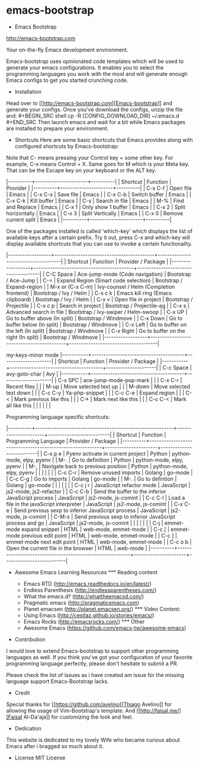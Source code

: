 # emacs-bootstrap
* Emacs Bootstrap

http://emacs-bootstrap.com

Your on-the-fly Emacs development environment.

Emacs-bootstrap uses opinionated code templates which will be used to generate your emacs configurations.
It enables you to select the programming languages you work with the most and will generate enough Emacs configs
to get you started crunching code.


* Installation

Head over to [[http://emacs-bootstrap.com][Emacs-bootstrap]] and generate your configs.
Once you've download the configs, unzip the file and:
#+BEGIN_SRC shell
cp -R [CONFIG_DOWNLOAD_DIR] ~/.emacs.d
#+END_SRC
Then launch emacs and wait for a bit while Emacs packages are installed to prepare your environment.

* Shortcuts
Here are some basic shortcuts that Emacs provides along with configured shortcuts by Emacs-bootstrap:

Note that C- means pressing your Control key + some other key. For example, C-x means Control + X.
Same goes for M which is your Meta key. That can be the Escape key on your keyboard or the ALT key.

|----------+----------------------+----------|
| Shortcut | Function             | Provider |
|----------+----------------------+----------|
| C-x C-f  | Open file            | Emacs    |
| C-x C-s  | Save file            | Emacs    |
| C-x C-b  | Switch buffer        | Emacs    |
| C-x C-k  | Kill buffer          | Emacs    |
| C-s      | Search in file       | Emacs    |
| M-%      | Find and Replace     | Emacs    |
| C-x 1    | Only show 1 buffer   | Emacs    |
| C-x 2    | Split horizontally   | Emacs    |
| C-x 3    | Split Vertically     | Emacs    |
| C-x 0    | Remove current split | Emacs    |
|----------+----------------------+----------|

One of the packages installed is called 'which-key' which displays the list of available keys after a certain prefix.
Try it out, press C-x and which-key will display available shortcuts that you can use to invoke a certain functionality.

|------------------+------------------------------------------+-------------------------------------|
| Shortcut         | Function                                 | Provider / Package                  |
|------------------+------------------------------------------+-------------------------------------|
| C-C Space        | Ace-jump-mode (Code navigation)          | Bootstrap / Ace-Jump                |
| C-=              | Expand Region (Smart code selection)     | Bootstrap / Expand-region           |
| M-x or (C-x C-m) | Ivy-counsel / Helm (Completion frontend) | Bootstrap / Ivy / Helm              |
| C-x c k          | Emacs kill ring (Emacs clipboard)        | Bootstrap / Ivy / Helm              |
| C-x v            | Open file in project                     | Bootstrap / Projectile              |
| C-x c p          | Search in project                        | Bootstrap / Projectile-ag           |
| C-x s            | Advanced search in file                  | Bootstrap / Ivy-swiper / Helm-swoop |
| C-x UP           | Go to buffer above (In split)            | Bootstrap / Windmove                |
| C-x Down         | Go to buffer below (In split)            | Bootstrap / Windmove                |
| C-x Left         | Go to buffer on the left (In split)      | Bootstrap / Windmove                |
| C-x Right        | Go to buffer on the right (In split)     | Bootstrap / Windmove                |
|------------------+------------------------------------------+-------------------------------------|

my-keys-minor mode
|-----------+---------------------------------------+---------------------|
| Shortcut  | Function                              | Provider / Package  |
|-----------+---------------------------------------+---------------------|
| C-c Space | avy-goto-char			 | Avy		 |
|-----------+---------------------------------------+---------------------|
| C-x SPC   | ace-jump-mode-pop-mark                |                     |
| C-x C-r   | Recent files                          |                     |
| M-up      | Move selected text up                 |                     |
| M-down    | Move selected text down               |                     |
| C-c C-y   | Ya-php-snippet                        |                     |
| C-c C-e   | Expand region                         |                     |
| C-<       | Mark previous like this               |                     |
| C->       | Mark next like this                   |                     |
| C-c C-<   | Mark all like this                    |                     |
|           |                                       |                     |


Programming language specific shortcuts:

|----------+----------------------------------------------------------+----------------------+--------------------------|
| Shortcut | Function                                                 | Programming Language | Provider / Package       |
|----------+----------------------------------------------------------+----------------------+--------------------------|
| C-x p e  | Pyenv activate in current project                        | Python               | python-mode, elpy, pyenv |
| M-.      | Go to definition                                         | Python               | python-mode, elpy, pyenv |
| M-,      | Navigate back to previous position                       | Python               | python-mode, elpy, pyenv |
|          |                                                          |                      |                          |
| C-c C-r  | Remove unused imports                                    | Golang               | go-mode                  |
| C-c C-g  | Go to imports                                            | Golang               | go-mode                  |
| M-.      | Go to defintion                                          | Golang               | go-mode                  |
|          |                                                          |                      |                          |
| C-c j r  | JavaScript refactor mode                                 | JavaScript           | js2-mode, js2-refactor   |
| C-c C-b  | Send the buffer to the inferior JavaScript process       | JavaScript           | js2-mode, js-comint      |
| C-c C-l  | Load a file in the javaScript interpreter                | JavaScript           | js2-mode, js-comint      |
| C-x C-e  | Send previous sexp to inferior JavaScript process        | JavaScript           | js2-mode, js-comint      |
| C-M-x    | Send previous sexp to inferior JavaScript process and go | JavaScript           | js2-mode, js-comint      |
|          |                                                          |                      |                          |
| C-j      | emmet-mode expand snippet                                | HTML                 | web-mode, emmet-mode     |
| C-c [    | emmet-mode previous edit point                           | HTML                 | web-mode, emmet-mode     |
| C-c ]    | emmet-mode next edit point                               | HTML                 | web-mode, emmet-mode     |
| C-c o b  | Open the current file in the browser                     | HTML                 | web-mode                 |
|----------+----------------------------------------------------------+----------------------+--------------------------|

* Awesome Emacs Learning Resources
*** Reading content
    - Emacs RTD (http://emacs.readthedocs.io/en/latest/)
    - Endless Parenthesis (http://endlessparentheses.com/)
    - What the emacs.d? (http://whattheemacsd.com/)
    - Pragmatic emacs (http://pragmaticemacs.com)
    - Planet emacsen (http://planet.emacsen.org/)
*** Video Content:
    - Using Emacs (http://cestlaz.github.io/stories/emacs/)
    - Emacs Rocks (http://emacsrocks.com/)
*** Other
    - Awesome Emacs (https://github.com/emacs-tw/awesome-emacs)


* Contribution

I would love to extend Emacs-bootstrap to support other programming languages as well.
If you think you've got your configuration of your favorite programming language perfectly,
please don't hesitate to submit a PR.

Please check the list of issues as i have created am issue for the missing language support Emacs-Bootstrap lacks.

* Credit

Special thanks for [[https://github.com/avelino][Thiago Avelino]] for allowing the usage of Vim-Bootstrap's template. And [[http://faisal.me/][Faisal Al-Da'aja]] for customizing the look and feel.

* Dedication

This website is dedicated to my lovely Wife who became curious about Emacs after i bragged so much about it.

* License
MIT License
